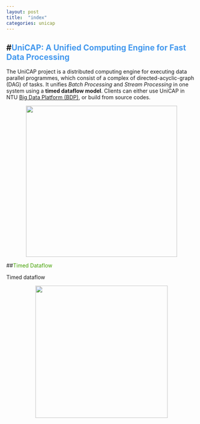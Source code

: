 ```yaml
---
layout: post
title:  "index"
categories: unicap
---
```

#<span style="color: #4499ee">UniCAP: A Unified Computing Engine for Fast Data Processing</span> 
---

The UniCAP project is a distributed computing engine for executing data parallel programmes, which consist of a complex of  directed-acyclic-graph (DAG) of tasks. It unifies *Batch Processing* and *Stream Processing* in one system using a **timed dataflow model**. Clients can either use UniCAP in NTU [Big Data Platform (BDP)](http://155.69.146.43/bdp), or build from source codes. 

<div  align="center">    
<img src="http://cap-ntu.github.io/UniCAP/img/unicap_sys.jpg" width="400" />
</div>

##<span style="color: #43a102">Timed Dataflow</span>

Timed dataflow

<div  align="center">    
<img src="http://cap-ntu.github.io/UniCAP/img/timed_data_flow.jpg" width="350" />
</div>